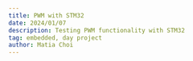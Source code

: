 ```yaml
---
title: PWM with STM32
date: 2024/01/07
description: Testing PWM functionality with STM32
tag: embedded, day project
author: Matia Choi
---
```

